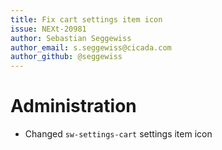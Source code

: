```yaml
---
title: Fix cart settings item icon
issue: NEXt-20981
author: Sebastian Seggewiss
author_email: s.seggewiss@cicada.com
author_github: @seggewiss
---
```

# Administration
* Changed `sw-settings-cart` settings item icon
